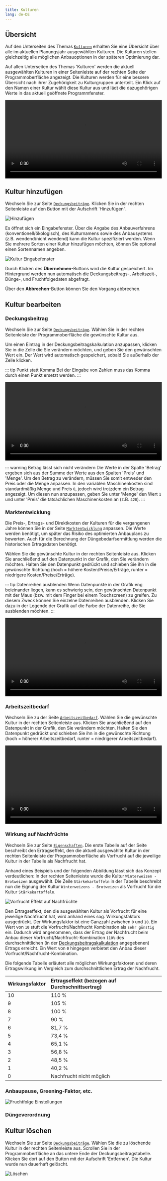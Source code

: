 ```yaml
---
title: Kulturen
lang: de-DE
---
```

## Übersicht
Auf den Unterseiten des Themas [`Kulturen`](https://fruchtfolge.agp.uni-bonn.de/crops) erhalten Sie eine Übersicht über alle im aktuellen Planungsjahr ausgewählten Kulturen. Die Kulturen stellen gleichzeitig alle möglichen Anbauoptionen in der späteren Optimierung dar.

Auf allen Unterseiten des Themas 'Kulturen' werden die aktuell ausgewählten Kulturen in einer Seitenleiste auf der rechten Seite der Programmoberfläche angezeigt. Die Kulturen werden für eine bessere Übersicht nach ihrer Zugehörigkeit zu Kulturgruppen unterteilt. Ein Klick auf den Namen einer Kultur wählt diese Kultur aus und lädt die dazugehörigen Werte in das aktuell geöffnete Programmfenster.

<video id="crops_overview" width="100%" height="auto" controls loop>
  <source src="../img/crops_overview.webm" type="video/webm">
  <source src="../img/crops_overview.mp4" type="video/mp4">
  Ihr Browser kann dieses Video nicht abspielen.
</video> 

## Kultur hinzufügen
Wechseln Sie zur Seite [`Deckungsbeiträge`](https://fruchtfolge.agp.uni-bonn.de/crops).
Klicken Sie in der rechten Seitenleiste auf den Button mit der Aufschrift 'Hinzufügen'.

![Hinzufügen](../img/add_crop.jpg)

Es öffnet sich ein Eingabefenster. Über die Angabe des Anbauverfahrens (konventionell/ökologisch), des Kulturnamens sowie des Anbausystems (z.B. wendend/nicht wendend) kann die Kultur spezifiziert werden. Wenn Sie mehrere Sorten einer Kultur hinzufügen möchten, können Sie optional einen Sortennamen angeben.

![Kultur Eingabefenster](../img/add_crop_panel.jpg)

Durch Klicken des **Übernehmen**-Buttons wird die Kultur gespeichert. Im Hintergrund werden nun automatisch die Deckungsbeitrags-, Arbeitszeit-, Dünge-, und Fruchtfolgedaten abgefragt.

Über den **Abbrechen**-Button können Sie den Vorgang abbrechen.

## Kultur bearbeiten

### Deckungsbeitrag
Wechseln Sie zur Seite [`Deckungsbeiträge`](https://fruchtfolge.agp.uni-bonn.de/crops). Wählen Sie in der rechten Seitenleiste der Programmoberfläche die gewünschte Kultur aus. 

Um einen Eintrag in der Deckungsbeitragskalkulation anzupassen, klicken Sie in die Zelle die Sie verändern möchten, und geben Sie den gewünschten Wert ein. Der Wert wird automatisch gespeichert, sobald Sie außerhalb der Zelle klicken.

::: tip Punkt statt Komma 
Bei der Eingabe von Zahlen muss das Komma durch einen Punkt ersetzt werden.
:::

<video id="change_gm" width="100%" height="auto" controls autoplay loop>
  <source src="../img/change_gm.webm" type="video/webm">
  <source src="../img/change_gm.mp4" type="video/mp4">
  Ihr Browser kann dieses Video nicht abspielen.
</video> 

::: warning Betrag lässt sich nicht verändern
Die Werte in der Spalte 'Betrag' ergeben sich aus der Summe der Werte aus den Spalten 'Preis' und 'Menge'. Um den Betrag zu verändern, müssen Sie somit entweder den Preis oder die Menge anpassen. In den variablen Maschinenkosten sind standardmäßig Menge und Preis `0`, jedoch wird trotzdem ein Betrag angezeigt. Um diesen nun anzupassen, geben Sie unter 'Menge' den Wert `1` und unter 'Preis' die tatsächlichen Maschinenkosten an (z.B. `420`).
:::

### Marktentwicklung

Die Preis-, Ertrags- und Direktkosten der Kulturen für die vergangenen Jahre können Sie in der Seite [`Marktentwicklung`](https://fruchtfolge.agp.uni-bonn.de/timeseries) anpassen. Die Werte werden benötigt, um später das Risiko des optimierten Anbauplans zu bewerten. Auch für die Berechnung der Düngebedarfsermittlung werden die historischen Ertragsdaten benötigt.

Wählen Sie die gewünschte Kultur in der rechten Seitenleiste aus. Klicken Sie anschließend auf den Datenpunkt in der Grafik, den Sie verändern möchten. Halten Sie den Datenpunkt gedrückt und schieben Sie ihn in die gewünschte Richtung (hoch = höhere Kosten/Preise/Erträge, runter = niedrigere Kosten/Preise/Erträge).

::: tip Datenreihen ausblenden
Wenn Datenpunkte in der Grafik eng beieinander liegen, kann es schwierig sein, den gewünschten Datenpunkt mit der Maus (bzw. mit dem Finger bei einem Touchscreen) zu greifen. Zu diesem Zweck können Sie einzelne Datenreihen ausblenden. Klicken Sie dazu in der Legende der Grafik auf die Farbe der Datenreihe, die Sie ausblenden möchten.
:::

<video id="change_timeseries" width="100%" height="auto" controls autoplay loop>
  <source src="../img/change_timeseries.webm" type="video/webm">
  <source src="../img/change_timeseries.mp4" type="video/mp4">
  Ihr Browser kann dieses Video nicht abspielen.
</video> 

### Arbeitszeitbedarf
Wechseln Sie zu der Seite [`Arbeitszeitbedarf`](https://fruchtfolge.agp.uni-bonn.de/crop-labour-requirement). 
Wählen Sie die gewünschte Kultur in der rechten Seitenleiste aus. Klicken Sie anschließend auf den Datenpunkt in der Grafik, den Sie verändern möchten. Halten Sie den Datenpunkt gedrückt und schieben Sie ihn in die gewünschte Richtung (hoch = höherer Arbeitszeitbedarf, runter = niedrigerer Arbeitszeitbedarf).

<video id="change_labour" width="100%" height="auto" controls loop>
  <source src="../img/change_labour.webm" type="video/webm">
  <source src="../img/change_labour.mp4" type="video/mp4">
  Ihr Browser kann dieses Video nicht abspielen.
</video> 

### Wirkung auf Nachfrüchte
Wechseln Sie zur Seite [`Eigenschaften`](https://fruchtfolge.agp.uni-bonn.de/crop-labour-requirement). 
Die erste Tabelle auf der Seite beschreibt den Ertragseffekt, den die aktuell ausgewählte Kultur in der rechten Seitenleiste der Programmoberfläche als Vorfrucht auf die jeweilige Kultur in der Tabelle als Nachfrucht hat.

Anhand eines Beispiels und der folgenden Abbildung lässt sich das Konzept verdeutlichen: In der rechten Seitenleiste wurde die Kultur `Winterweizen - Brotweizen` ausgewählt. Die Zeile `Stärkekartoffeln` in der Tabelle beschreibt nun die Eignung der Kultur `Winterweizens - Brotweizen` als Vorfrucht für die Kultur `Stärkekartoffeln`.

![Vorfrucht Effekt auf Nachfrüchte](../img/prev-crop-effect.jpg)

Den Ertragseffekt, den die ausgewählten Kultur als Vorfrucht für eine jeweilige Nachfrucht hat, wird anhand eines sog. Wirkungsfaktors ausgedrückt. Der Wirkungsfaktor ist eine Ganzzahl zwischen `0` und `10`. Ein Wert von `10` stuft die Vorfrucht/Nachfrucht Kombination als `sehr günstig` ein. Dadurch wird angenommen, dass der Ertrag der Nachfrucht beim Anbau dieser Vorfrucht/Nachfrucht-Kombination `110%` des durchschnittlichen (in der [Deckungsbeitragskalkulation](./crops.html#deckungsbeitrag) angegebenen) Ertrags erreicht. Ein Wert von `0` hingegen verbietet den Anbau dieser Vorfrucht/Nachfrucht-Kombination. 

Die folgende Tabelle erläutert alle möglichen Wirkungsfaktoren und deren Ertragswirkung im Vergleich zum durchschnittlichen Ertrag der Nachfrucht.

| Wirkungsfaktor | Ertragseffekt (bezogen auf Durchschnittsertrag) |
|:---------------|:------------------------------------------------|
| 10             | 110 %                                           |
| 9              | 105 %                                           |
| 8              | 100 %                                           |
| 7              | 90 %                                            |
| 6              | 81,7 %                                          |
| 5              | 73,4 %                                          |
| 4              | 65,1 %                                          |
| 3              | 56,8 %                                          |
| 2              | 48,5 %                                          |
| 1              | 40,2 %                                          |
| 0              | Nachfrucht nicht möglich                        |

### Anbaupause, Greening-Faktor, etc.

![Fruchtfolge Einstellungen](../img/crop-rotation-settings.jpg)
### Düngeverordnung


## Kultur löschen
Wechseln Sie zur Seite [`Deckungsbeiträge`](https://fruchtfolge.agp.uni-bonn.de/crops). Wählen Sie die zu löschende Kultur in der rechten Seitenleiste aus. Scrollen Sie in der Programmoberfläche an das untere Ende der Deckungsbeitragstabelle. Klicken Sie dort auf den Button mit der Aufschrift 'Entfernen'. Die Kultur wurde nun dauerhaft gelöscht.

![Löschen](../img/delete_crop.jpg)
